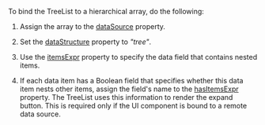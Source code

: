 To bind the TreeList to a hierarchical array, do the following:

1. Assign the array to the [dataSource](/Documentation/ApiReference/UI_Components/dxTreeList/Configuration/#dataSource) property.

2. Set the [dataStructure](/Documentation/ApiReference/UI_Components/dxTreeList/Configuration/#dataStructure) property to *"tree"*.

3. Use the [itemsExpr](/Documentation/ApiReference/UI_Components/dxTreeList/Configuration/#itemsExpr) property to specify the data field that contains nested items.

4. If each data item has a Boolean field that specifies whether this data item nests other items, assign the field's name to the [hasItemsExpr](/Documentation/ApiReference/UI_Components/dxTreeList/Configuration/#hasItemsExpr) property. The TreeList uses this information to render the expand button. This is required only if the UI component is bound to a remote data source.
